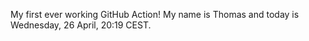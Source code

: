 My first ever working GitHub Action!
My name is Thomas and today is Wednesday, 26 April, 20:19 CEST. 

